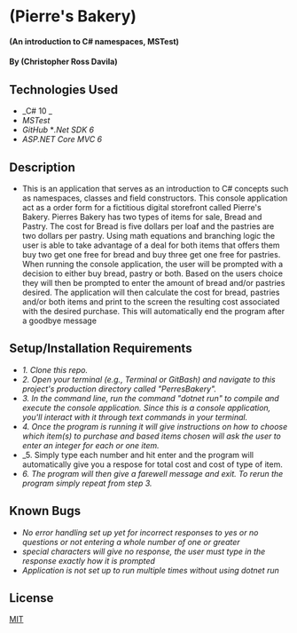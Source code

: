 # (Pierre's Bakery)

#### (An introduction to C# namespaces, MSTest)

#### By (Christopher Ross Davila)

## Technologies Used

* _C# 10 _
* _MSTest_
* _GitHub_
*_.Net SDK 6_
* _ASP.NET Core MVC 6_


## Description
* This is an application that serves as an introduction to C# concepts such as namespaces, classes and field constructors. This console application act as a order form for a fictitious digital storefront called Pierre's Bakery.  Pierres Bakery has two types of items for sale, Bread and Pastry.  The cost for Bread is five dollars per loaf and the pastries are two dollars per pastry.  Using math equations and branching logic the user is able to take advantage of a deal for both items that offers them buy two get one free for bread and buy three get one free for pastries.  When running the console application, the user will be prompted with a decision to either buy bread, pastry or both.  Based on the users choice they will then be prompted to enter the amount of bread and/or pastries desired.  The application will then calculate the cost for bread, pastries and/or both items and print to the screen the resulting cost associated with the desired purchase.  This will automatically end the program after a goodbye message

## Setup/Installation Requirements

* _1. Clone this repo._
* _2. Open your terminal (e.g., Terminal or GitBash) and navigate to this project's production directory called "PerresBakery"._
* _3. In the command line, run the command "dotnet run" to compile and execute the console application. Since this is a console application, you'll interact with it through text commands in your terminal._
* _4. Once the program is running it will give instructions on how to choose which item(s) to purchase and based items chosen will ask the user to enter an integer for each or one item._
* _5. Simply type each number and hit enter and the program will automatically give you a respose for total cost and cost of type of item.
* _6. The program will then give a farewell message and exit. To rerun the program simply repeat from step 3._

## Known Bugs

* _No error handling set up yet for incorrect responses to yes or no questions or not entering a whole number of one or greater_
* _special characters will give no response, the user must type in the response exactly how it is prompted_
* _Application is not set up to run multiple times without using dotnet run_

## License
[MIT](https://github.com/ChrisRDavila/PierresBakery.Solution/blob/main/License.txt)